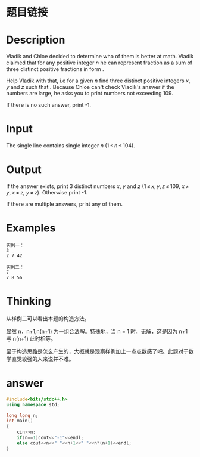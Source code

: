 # 题目链接



# Description

Vladik and Chloe decided to determine who of them is better at math. Vladik claimed that for any positive integer *n* he can represent fraction  as a sum of three distinct positive fractions in form .

Help Vladik with that, i.e for a given *n* find three distinct positive integers *x*, *y* and *z* such that . Because Chloe can't check Vladik's answer if the numbers are large, he asks you to print numbers not exceeding 109.

If there is no such answer, print -1.

# Input

The single line contains single integer *n* (1 ≤ *n* ≤ 104).


# Output

If the answer exists, print 3 distinct numbers *x*, *y* and *z* (1 ≤ *x*, *y*, *z* ≤ 109, *x* ≠ *y*, *x* ≠ *z*, *y* ≠ *z*). Otherwise print -1.

If there are multiple answers, print any of them.

# Examples

```text
实例一：
3
2 7 42

实例二：
7
7 8 56

```



# Thinking

从样例二可以看出本题的构造方法。

显然 n，n+1,n(n+1) 为一组合法解。特殊地，当 n = 1 时，无解，这是因为 n+1 与 n(n+1) 此时相等。

至于构造思路是怎么产生的，大概就是观察样例加上一点点数感了吧。此题对于数学直觉较强的人来说并不难。

# answer

```C++
#include<bits/stdc++.h>
using namespace std;

long long n;
int main()
{
    cin>>n;
    if(n==1)cout<<"-1"<<endl;
    else cout<<n<<" "<<n+1<<" "<<n*(n+1)<<endl;
}
```

